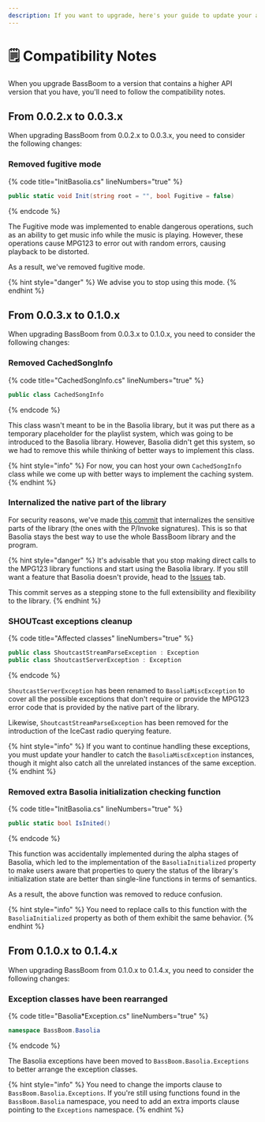 ```yaml
---
description: If you want to upgrade, here's your guide to update your apps.
---
```


# 🗒️ Compatibility Notes

When you upgrade BassBoom to a version that contains a higher API version that you have, you'll need to follow the compatibility notes.

## From 0.0.2.x to 0.0.3.x

When upgrading BassBoom from 0.0.2.x to 0.0.3.x, you need to consider the following changes:

### Removed fugitive mode

{% code title="InitBasolia.cs" lineNumbers="true" %}
```csharp
public static void Init(string root = "", bool Fugitive = false)
```
{% endcode %}

The Fugitive mode was implemented to enable dangerous operations, such as an ability to get music info while the music is playing. However, these operations cause MPG123 to error out with random errors, causing playback to be distorted.

As a result, we've removed fugitive mode.

{% hint style="danger" %}
We advise you to stop using this mode.
{% endhint %}

## From 0.0.3.x to 0.1.0.x

When upgrading BassBoom from 0.0.3.x to 0.1.0.x, you need to consider the following changes:

### Removed CachedSongInfo

{% code title="CachedSongInfo.cs" lineNumbers="true" %}
```csharp
public class CachedSongInfo
```
{% endcode %}

This class wasn't meant to be in the Basolia library, but it was put there as a temporary placeholder for the playlist system, which was going to be introduced to the Basolia library. However, Basolia didn't get this system, so we had to remove this while thinking of better ways to implement this class.

{% hint style="info" %}
For now, you can host your own `CachedSongInfo` class while we come up with better ways to implement the caching system.
{% endhint %}

### Internalized the native part of the library

For security reasons, we've made [this commit](https://github.com/Aptivi/BassBoom/commit/a9286743928217d0f03955f4476b34bc5827e0af#diff-20357a26bcea3043b9175a19fc3be3f849b3d4011cec3633e63ff71495d5f0d6) that internalizes the sensitive parts of the library (the ones with the P/Invoke signatures). This is so that Basolia stays the best way to use the whole BassBoom library and the program.

{% hint style="danger" %}
It's advisable that you stop making direct calls to the MPG123 library functions and start using the Basolia library. If you still want a feature that Basolia doesn't provide, head to the [Issues](https://github.com/Aptivi/BassBoom/issues) tab.

This commit serves as a stepping stone to the full extensibility and flexibility to the library.
{% endhint %}

### SHOUTcast exceptions cleanup

{% code title="Affected classes" lineNumbers="true" %}
```csharp
public class ShoutcastStreamParseException : Exception
public class ShoutcastServerException : Exception
```
{% endcode %}

`ShoutcastServerException` has been renamed to `BasoliaMiscException` to cover all the possible exceptions that don't require or provide the MPG123 error code that is provided by the native part of the library.

Likewise, `ShoutcastStreamParseException` has been removed for the introduction of the IceCast radio querying feature.

{% hint style="info" %}
If you want to continue handling these exceptions, you must update your handler to catch the `BasoliaMiscException` instances, though it might also catch all the unrelated instances of the same exception.
{% endhint %}

### Removed extra Basolia initialization checking function

{% code title="InitBasolia.cs" lineNumbers="true" %}
```csharp
public static bool IsInited()
```
{% endcode %}

This function was accidentally implemented during the alpha stages of Basolia, which led to the implementation of the `BasoliaInitialized` property to make users aware that properties to query the status of the library's initialization state are better than single-line functions in terms of semantics.

As a result, the above function was removed to reduce confusion.

{% hint style="info" %}
You need to replace calls to this function with the `BasoliaInitialized` property as both of them exhibit the same behavior.
{% endhint %}

## From 0.1.0.x to 0.1.4.x

When upgrading BassBoom from 0.1.0.x to 0.1.4.x, you need to consider the following changes:

### Exception classes have been rearranged

{% code title="Basolia*Exception.cs" lineNumbers="true" %}
```csharp
namespace BassBoom.Basolia
```
{% endcode %}

The Basolia exceptions have been moved to `BassBoom.Basolia.Exceptions` to better arrange the exception classes.

{% hint style="info" %}
You need to change the imports clause to `BassBoom.Basolia.Exceptions`. If you're still using functions found in the `BassBoom.Basolia` namespace, you need to add an extra imports clause pointing to the `Exceptions` namespace.
{% endhint %}
